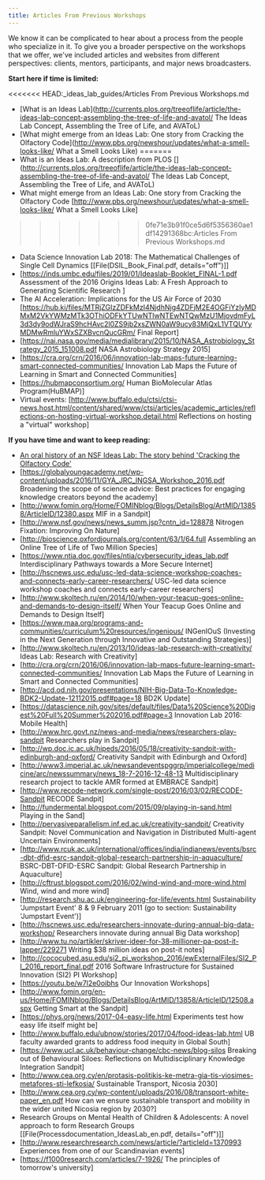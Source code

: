 ```yaml
---
title: Articles From Previous Workshops
---
```

We know it can be complicated to hear about a process from the people who specialize in it. To give you a broader perspective on the workshops that we offer, we've included articles and websites from different perspectives: clients, mentors, participants, and major news broadcasters.

__Start here if time is limited:__

<<<<<<< HEAD:_ideas_lab_guides/Articles From Previous Workshops.md
* [What is an Ideas Lab](http://currents.plos.org/treeoflife/article/the-ideas-lab-concept-assembling-the-tree-of-life-and-avatol/ The Ideas Lab Concept, Assembling the Tree of Life, and AVAToL)
* [What might emerge from an Ideas Lab: One story from Cracking the Olfactory Code](http://www.pbs.org/newshour/updates/what-a-smell-looks-like/ What a Smell Looks Like)
=======
* What is an Ideas Lab: A description from PLOS [] (http://currents.plos.org/treeoflife/article/the-ideas-lab-concept-assembling-the-tree-of-life-and-avatol/ The Ideas Lab Concept, Assembling the Tree of Life, and AVAToL)
* What might emerge from an Ideas Lab: One story from Cracking the Olfactory Code [http://www.pbs.org/newshour/updates/what-a-smell-looks-like/ What a Smell Looks Like]
>>>>>>> 0fe71e3b91f0ce5d6f5356360ae1df14291368bc:Articles From Previous Workshops.md
* Data Science Innovation Lab 2018: The Mathematical Challenges of Single Cell Dynamics [[File(DSIL_Book_Final.pdf, details="off")]] 
* [https://inds.umbc.edu/files/2019/01/Ideaslab-Booklet_FINAL-1.pdf Assessment of the 2016 Origins Ideas Lab: A Fresh Approach to Generating Scientific Research ]
* The AI Acceleration: Implications for the US Air Force of 2030 [https://hub.ki/files/MTRjZGIzZDFkMzI4NjdhNjg4ZDFjM2E4OGFiYzIyMDMxM2VkYWMzMTk3OThiODFkYTUwNTIwNTEwNTQwMzU1MjovdmFyL3d3dy9odWJraS9hcHAvc2l0ZS9jb2xsZWN0aW9ucy83MjQxL1VTQUYyMDMwRmluYWxSZXBvcnQucGRm/ Final Report]
* [https://nai.nasa.gov/media/medialibrary/2015/10/NASA_Astrobiology_Strategy_2015_151008.pdf NASA Astrobiology Strategy 2015]
* [https://cra.org/crn/2016/06/innovation-lab-maps-future-learning-smart-connected-communities/ Innovation Lab Maps the Future of Learning in Smart and Connected Communities]
* [https://hubmapconsortium.org/ Human BioMolecular Atlas Program(HuBMAP)]
* Virtual events: [http://www.buffalo.edu/ctsi/ctsi-news.host.html/content/shared/www/ctsi/articles/academic_articles/reflections-on-hosting-virtual-workshop.detail.html Reflections on hosting a "virtual" workshop]

__If you have time and want to keep reading:__

* [An oral history of an NSF Ideas Lab: The story behind 'Cracking the Olfactory Code'](https://nsf.gov/discoveries/disc_summ.jsp?cntn_id=136669 )
* [https://globalyoungacademy.net/wp-content/uploads/2016/11/GYA_JRC_INGSA_Workshop_2016.pdf Broadening the scope of science advice: Best practices for engaging knowledge creators beyond the academy]
* [http://www.fomin.org/Home/FOMINblog/Blogs/DetailsBlog/ArtMID/13858/ArticleID/12380.aspx MIF in a Sandpit]
* [http://www.nsf.gov/news/news_summ.jsp?cntn_id=128878 Nitrogen Fixation: Improving On Nature]
* [http://bioscience.oxfordjournals.org/content/63/1/64.full Assembling an Online Tree of Life of Two Million Species]
* [https://www.ntia.doc.gov/files/ntia/cybersecurity_ideas_lab.pdf Interdisciplinary Pathways towards a More Secure Internet]
* [http://hscnews.usc.edu/usc-led-data-science-workshop-coaches-and-connects-early-career-researchers/ USC-led data science workshop coaches and connects early-career researchers]
* [http://www.skoltech.ru/en/2014/10/when-your-teacup-goes-online-and-demands-to-design-itself/ When Your Teacup Goes Online and Demands to Design Itself]
* [https://www.maa.org/programs-and-communities/curriculum%20resources/ingenious/ INGenIOuS (Investing in the Next Generation through Innovative and Outstanding Strategies)]
* [http://www.skoltech.ru/en/2013/10/ideas-lab-research-with-creativity/ Ideas Lab: Research with Creativity]
* [http://cra.org/crn/2016/06/innovation-lab-maps-future-learning-smart-connected-communities/ Innovation Lab Maps the Future of Learning in Smart and Connected Communities]
* [http://acd.od.nih.gov/presentations/NIH-Big-Data-To-Knowledge-BDK2-Update-12112015.pdf#page=18 BD2K Update]
* [https://datascience.nih.gov/sites/default/files/Data%20Science%20Digest%20Full%20Summer%202016.pdf#page=3 Innovation Lab 2016: Mobile Health]
* [http://www.hrc.govt.nz/news-and-media/news/researchers-play-sandpit Researchers play in Sandpit]
* [http://wp.doc.ic.ac.uk/hipeds/2016/05/18/creativity-sandpit-with-edinburgh-and-oxford/ Creativity Sandpit with Edinburgh and Oxford]
* [http://www3.imperial.ac.uk/newsandeventspggrp/imperialcollege/medicine/arc/newssummary/news_18-7-2016-12-48-13 Multidisciplinary research project to tackle AMR formed at EMBRACE Sandpit]
* [http://www.recode-network.com/single-post/2016/03/02/RECODE-Sandpit RECODE Sandpit]
* [http://fundermental.blogspot.com/2015/09/playing-in-sand.html Playing in the Sand]
* [http://pervasiveparallelism.inf.ed.ac.uk/creativity-sandpit/ Creativity Sandpit: Novel Communication and Navigation in Distributed Multi-agent Uncertain Environments]
* [http://www.rcuk.ac.uk/international/offices/india/indianews/events/bsrc-dbt-dfid-esrc-sandpit-global-research-partnership-in-aquaculture/ BSRC-DBT-DFID-ESRC Sandpit: Global Research Partnership in Aquaculture]
* [http://cftrust.blogspot.com/2016/02/wind-wind-and-more-wind.html Wind, wind and more wind]
* [http://research.shu.ac.uk/engineering-for-life/events.html Sustainability 'Jumpstart Event' 8 & 9 February 2011 (go to section: Sustainability 'Jumpstart Event')]
* [http://hscnews.usc.edu/researchers-innovate-during-annual-big-data-workshop/ Researchers innovate during annual Big Data workshop]
* [http://www.tu.no/artikler/skriver-ideer-for-38-millioner-pa-post-it-lapper/229271 Writing $38 million ideas on post-it notes]
* [http://cococubed.asu.edu/si2_pi_workshop_2016/ewExternalFiles/SI2_PI_2016_report_final.pdf 2016 Software Infrastructure for Sustained Innovation (SI2) PI Workshop]
* [https://youtu.be/w7l2e0oibhs Our Innovation Workshops]
* [http://www.fomin.org/en-us/Home/FOMINblog/Blogs/DetailsBlog/ArtMID/13858/ArticleID/12508.aspx Getting Smart at the Sandpit]
* [https://phys.org/news/2017-04-easy-life.html Experiments test how easy life itself might be]
* [http://www.buffalo.edu/ubnow/stories/2017/04/food-ideas-lab.html UB faculty awarded grants to address food inequity in Global South]
* [https://www.ucl.ac.uk/behaviour-change/cbc-news/blog-silos Breaking out of Behavioural Siloes: Reflections on Multidisciplinary Knowledge Integration Sandpit]
* [http://www.cea.org.cy/en/protasis-politikis-ke-metra-gia-tis-viosimes-metafores-sti-lefkosia/ Sustainable Transport, Nicosia 2030]
* [http://www.cea.org.cy/wp-content/uploads/2016/08/transport-white-paper_en.pdf How can we ensure sustainable transport and mobility in the wider united Nicosia region by 2030?]
* Research Groups on Mental Health of Children & Adolescents: A novel approach to form Research Groups [[File(Processdocumentation_IdeasLab_en.pdf, details="off")]]
* [http://www.researchresearch.com/news/article/?articleId=1370993 Experiences from one of our Scandinavian events]
* [https://f1000research.com/articles/7-1926/ The principles of tomorrow's university]